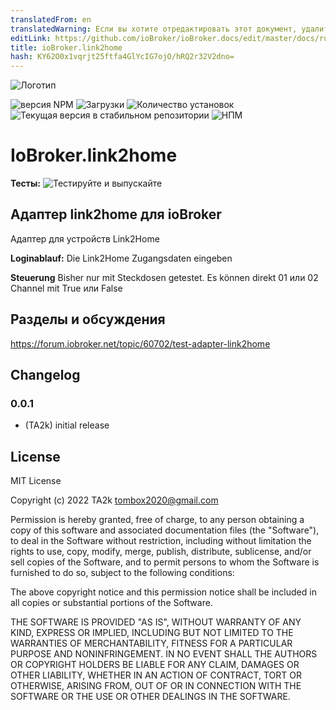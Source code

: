 ```yaml
---
translatedFrom: en
translatedWarning: Если вы хотите отредактировать этот документ, удалите поле «translatedFrom», в противном случае этот документ будет снова автоматически переведен
editLink: https://github.com/ioBroker/ioBroker.docs/edit/master/docs/ru/adapterref/iobroker.link2home/README.md
title: ioBroker.link2home
hash: KY62O0x1vqrjt25ftfa4GlYcIG7ojO/hRQ2r32V2dno=
---
```

![Логотип](../../../en/adapterref/iobroker.link2home/admin/link2home.png)

![версия NPM](https://img.shields.io/npm/v/iobroker.link2home.svg)
![Загрузки](https://img.shields.io/npm/dm/iobroker.link2home.svg)
![Количество установок](https://iobroker.live/badges/link2home-installed.svg)
![Текущая версия в стабильном репозитории](https://iobroker.live/badges/link2home-stable.svg)
![НПМ](https://nodei.co/npm/iobroker.link2home.png?downloads=true)

# IoBroker.link2home
**Тесты:** ![Тестируйте и выпускайте](https://github.com/TA2k/ioBroker.link2home/workflows/Test%20and%20Release/badge.svg)

## Адаптер link2home для ioBroker
Адаптер для устройств Link2Home

**Loginablauf:** Die Link2Home Zugangsdaten eingeben

**Steuerung** Bisher nur mit Steckdosen getestet. Es können direkt 01 или 02 Channel mit True или False

## Разделы и обсуждения
<https://forum.iobroker.net/topic/60702/test-adapter-link2home>

## Changelog

### 0.0.1

- (TA2k) initial release

## License

MIT License

Copyright (c) 2022 TA2k <tombox2020@gmail.com>

Permission is hereby granted, free of charge, to any person obtaining a copy
of this software and associated documentation files (the "Software"), to deal
in the Software without restriction, including without limitation the rights
to use, copy, modify, merge, publish, distribute, sublicense, and/or sell
copies of the Software, and to permit persons to whom the Software is
furnished to do so, subject to the following conditions:

The above copyright notice and this permission notice shall be included in all
copies or substantial portions of the Software.

THE SOFTWARE IS PROVIDED "AS IS", WITHOUT WARRANTY OF ANY KIND, EXPRESS OR
IMPLIED, INCLUDING BUT NOT LIMITED TO THE WARRANTIES OF MERCHANTABILITY,
FITNESS FOR A PARTICULAR PURPOSE AND NONINFRINGEMENT. IN NO EVENT SHALL THE
AUTHORS OR COPYRIGHT HOLDERS BE LIABLE FOR ANY CLAIM, DAMAGES OR OTHER
LIABILITY, WHETHER IN AN ACTION OF CONTRACT, TORT OR OTHERWISE, ARISING FROM,
OUT OF OR IN CONNECTION WITH THE SOFTWARE OR THE USE OR OTHER DEALINGS IN THE
SOFTWARE.
